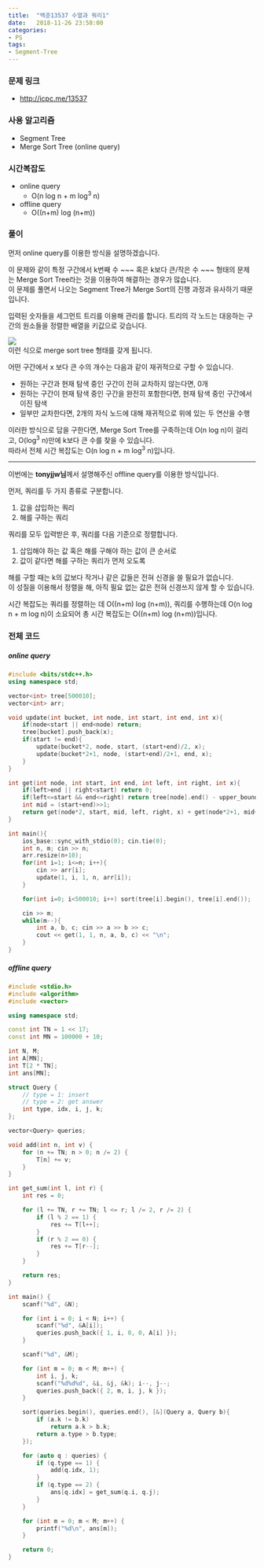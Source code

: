 ```yaml
---
title:  "백준13537 수열과 쿼리1"
date:   2018-11-26 23:58:00
categories:
- PS
tags:
- Segment-Tree
---
```


### 문제 링크
* http://icpc.me/13537

### 사용 알고리즘
* Segment Tree
* Merge Sort Tree (online query)

### 시간복잡도
* online query
  * O(n log n + m log<sup>3</sup> n)
* offline query
  * O((n+m) log (n+m))

### 풀이
먼저 online query를 이용한 방식을 설명하겠습니다.

이 문제와 같이 특정 구간에서 k번째 수 ~~~ 혹은 k보다 큰/작은 수 ~~~ 형태의 문제는 Merge Sort Tree라는 것을 이용하여 해결하는 경우가 많습니다.<br>
이 문제를 풀면서 나오는 Segment Tree가 Merge Sort의 진행 과정과 유사하기 때문입니다.

입력된 숫자들을 세그먼트 트리를 이용해 관리를 합니다. 트리의 각 노드는 대응하는 구간의 원소들을 정렬한 배열을 키값으로 갖습니다.

<img src ="https://i.imgur.com/Jl1p6wU.png"><br>
이런 식으로 merge sort tree 형태를 갖게 됩니다.

어떤 구간에서 x 보다 큰 수의 개수는 다음과 같이 재귀적으로 구할 수 있습니다.
* 원하는 구간과 현재 탐색 중인 구간이 전혀 교차하지 않는다면, 0개
* 원하는 구간이 현재 탐색 중인 구간을 완전히 포함한다면, 현재 탐색 중인 구간에서 이진 탐색
* 일부만 교차한다면, 2개의 자식 노드에 대해 재귀적으로 위에 있는 두 연산을 수행

이러한 방식으로 답을 구한다면, Merge Sort Tree를 구축하는데 O(n log n)이 걸리고, O(log<sup>3</sup> n)만에 k보다 큰 수를 찾을 수 있습니다.<br>
따라서 전체 시간 복잡도는 O(n log n + m log<sup>3</sup> n)입니다.

<hr>

이번에는 <b>tonyjjw님</b>께서 설명해주신 offline query를 이용한 방식입니다.

먼저, 쿼리를 두 가지 종류로 구분합니다.
1. 값을 삽입하는 쿼리
2. 해를 구하는 쿼리

쿼리를 모두 입력받은 후, 쿼리를 다음 기준으로 정렬합니다.
1. 삽입해야 하는 값 혹은 해를 구해야 하는 값이 큰 순서로
2. 값이 같다면 해를 구하는 쿼리가 먼저 오도록

해를 구할 때는 k의 값보다 작거나 같은 값들은 전혀 신경을 쓸 필요가 없습니다.<br>
이 성질을 이용해서 정렬을 해, 아직 필요 없는 값은 전혀 신경쓰지 않게 할 수 있습니다.

시간 복잡도는 쿼리를 정렬하는 데 O((n+m) log (n+m)), 쿼리를 수행하는데 O(n log n + m log n)이 소요되어 총 시간 복잡도는 O((n+m) log (n+m))입니다.

### 전체 코드
##### online query
```cpp
#include <bits/stdc++.h>
using namespace std;

vector<int> tree[500010];
vector<int> arr;

void update(int bucket, int node, int start, int end, int x){
	if(node<start || end<node) return;
	tree[bucket].push_back(x);
	if(start != end){
		update(bucket*2, node, start, (start+end)/2, x);
		update(bucket*2+1, node, (start+end)/2+1, end, x);
	}
}

int get(int node, int start, int end, int left, int right, int x){
	if(left>end || right<start) return 0;
	if(left<=start && end<=right) return tree[node].end() - upper_bound(tree[node].begin(), tree[node].end(), x);
	int mid = (start+end)>>1;
	return get(node*2, start, mid, left, right, x) + get(node*2+1, mid+1, end, left, right, x);
}

int main(){
	ios_base::sync_with_stdio(0); cin.tie(0);
	int n, m; cin >> n;
	arr.resize(n+10);
	for(int i=1; i<=n; i++){
		cin >> arr[i];
		update(1, i, 1, n, arr[i]);
	}

	for(int i=0; i<500010; i++) sort(tree[i].begin(), tree[i].end());

	cin >> m;
	while(m--){
		int a, b, c; cin >> a >> b >> c;
		cout << get(1, 1, n, a, b, c) << "\n";
	}
}
```

##### offline query
```cpp
#include <stdio.h>
#include <algorithm>
#include <vector>

using namespace std;

const int TN = 1 << 17;
const int MN = 100000 + 10;

int N, M;
int A[MN];
int T[2 * TN];
int ans[MN];

struct Query {
	// type = 1: insert
	// type = 2: get answer
	int type, idx, i, j, k;
};

vector<Query> queries;

void add(int n, int v) {
	for (n += TN; n > 0; n /= 2) {
		T[n] += v;
	}
}

int get_sum(int l, int r) {
	int res = 0;

	for (l += TN, r += TN; l <= r; l /= 2, r /= 2) {
		if (l % 2 == 1) {
			res += T[l++];
		}
		if (r % 2 == 0) {
			res += T[r--];
		}
	}

	return res;
}

int main() {
	scanf("%d", &N);

	for (int i = 0; i < N; i++) {
		scanf("%d", &A[i]);
		queries.push_back({ 1, i, 0, 0, A[i] });
	}

	scanf("%d", &M);

	for (int m = 0; m < M; m++) {
		int i, j, k;
		scanf("%d%d%d", &i, &j, &k); i--, j--;
		queries.push_back({ 2, m, i, j, k });
	}

	sort(queries.begin(), queries.end(), [&](Query a, Query b){
		if (a.k != b.k)
			return a.k > b.k;
		return a.type > b.type;
	});

	for (auto q : queries) {
		if (q.type == 1) {
			add(q.idx, 1);
		}
		if (q.type == 2) {
			ans[q.idx] = get_sum(q.i, q.j);
		}
	}

	for (int m = 0; m < M; m++) {
		printf("%d\n", ans[m]);
	}

	return 0;
}
```
